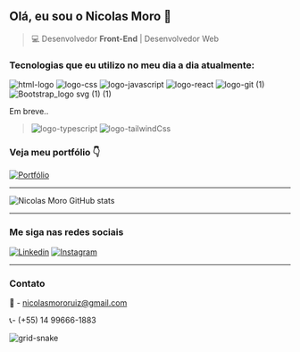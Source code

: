 ## Olá, eu sou o Nicolas Moro 👋

>:computer: Desenvolvedor **Front-End** | Desenvolvedor Web

### Tecnologias que eu utilizo no meu dia a dia atualmente:

![html-logo](https://github.com/user-attachments/assets/afcbd5cd-75c7-41ec-887a-f4fb0bd82e29)
![logo-css](https://github.com/user-attachments/assets/440fd2f3-77d8-4c9f-92e0-d6621e67e47d)
![logo-javascript](https://github.com/user-attachments/assets/d714a137-cde9-4ee6-853e-ce23630b4318)
![logo-react](https://github.com/user-attachments/assets/696fdcc2-514f-418c-b5a9-917d3e601c23)
![logo-git (1)](https://github.com/user-attachments/assets/d301d2e2-22f6-4003-ae1c-ae6d06e1fe2e)
![Bootstrap_logo svg (1) (1)](https://github.com/user-attachments/assets/40e589b3-4a5d-4de7-8c1c-f5407e70d714)

Em breve..

> ![logo-typescript](https://github.com/user-attachments/assets/2c0df8d3-8cbb-4218-b05f-145c540dcf75)
![logo-tailwindCss](https://github.com/user-attachments/assets/89555afd-8e1e-4e68-9fb4-66bb792da82c)

### Veja meu portfólio :point_down:

[![Portfólio](https://img.shields.io/badge/website-000000?style=for-the-badge&logo=About.me&logoColor=white)](https://portfolio-nicolasmoro.netlify.app/)

<hr>

![Nicolas Moro GitHub stats](https://github-readme-stats.vercel.app/api?username=nickzmoro&show_icons=true&theme=radical)

<hr>

### Me siga nas redes sociais
[![Linkedin](https://img.shields.io/badge/LinkedIn-0077B5?style=for-the-badge&logo=linkedin&logoColor=white)](https://www.linkedin.com/in/nicolas-moro-26a5062b4/)
[![Instagram](https://img.shields.io/badge/Instagram-E4405F?style=for-the-badge&logo=instagram&logoColor=white)](https://www.instagram.com/nickzmoro/)

<hr>

### Contato
:e-mail: - nicolasmororuiz@gmail.com

:telephone_receiver:- (+55) 14 99666-1883

![grid-snake](https://github.com/user-attachments/assets/cd36364b-f058-4877-a514-98975e479690)
